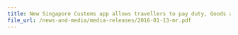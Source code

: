 ```yaml
---
title: New Singapore Customs app allows travellers to pay duty, Goods and Services Tax for their overseas purchases before they arrive in Singapore 
file_url: /news-and-media/media-releases/2016-01-13-mr.pdf
---
```

